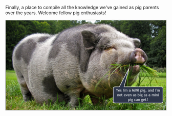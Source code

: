 <!-- TITLE: Pigipedia -->
<!-- SUBTITLE: The official wiki for mini pig parents and enthusiasts. -->

Finally, a place to compile all the knowledge we've gained as pig parents over the years. Welcome fellow pig enthusiasts!

![Free Pig Wallpapers 8](/uploads/free-pig-wallpapers-8.jpg "Free Pig Wallpapers 8")